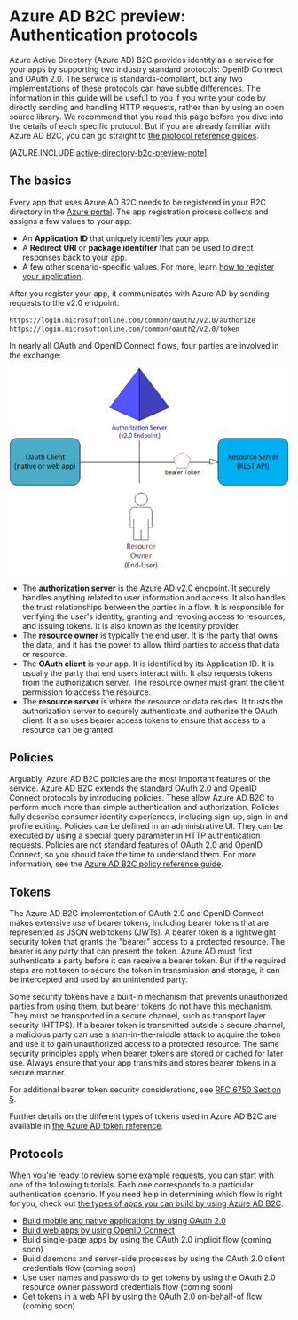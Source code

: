 <properties
	pageTitle="Azure Active Directory B2C preview | Microsoft Azure"
	description="How to build apps directly by using the protocols supported by the Azure Active Directory B2C preview."
	services="active-directory-b2c"
	documentationCenter=""
	authors="dstrockis"
	manager="msmbaldwin"
	editor=""/>

<tags
	ms.service="active-directory-b2c"
	ms.workload="identity"
	ms.tgt_pltfrm="na"
	ms.devlang="na"
	ms.topic="article"
	ms.date="05/16/2016"
	ms.author="dastrock"/>

# Azure AD B2C preview: Authentication protocols

Azure Active Directory (Azure AD) B2C provides identity as a service for your apps by supporting two industry standard protocols: OpenID Connect and OAuth 2.0. The service is standards-compliant, but any two implementations of these protocols can have subtle differences.  The information in this guide will be useful to you if you write your code by directly sending and handling HTTP requests, rather than by using an open source library. We recommend that you read this page before you dive into the details of each specific protocol. But if you are already familiar with Azure AD B2C, you can go straight to [the protocol reference guides](#protocols).

<!-- TODO: Need link to libraries above -->

[AZURE.INCLUDE [active-directory-b2c-preview-note](../../includes/active-directory-b2c-preview-note.md)]

## The basics
Every app that uses Azure AD B2C needs to be registered in your B2C directory in the [Azure portal](https://portal.azure.com). The app registration process collects and assigns a few values to your app:

- An **Application ID** that uniquely identifies your app.
- A **Redirect URI** or **package identifier** that can be used to direct responses back to your app.
- A few other scenario-specific values. For more, learn [how to register your application](active-directory-b2c-app-registration.md).

After you register your app, it communicates with Azure AD by sending requests to the v2.0 endpoint:

```
https://login.microsoftonline.com/common/oauth2/v2.0/authorize
https://login.microsoftonline.com/common/oauth2/v2.0/token
```

In nearly all OAuth and OpenID Connect flows, four parties are involved in the exchange:

![OAuth 2.0 Roles](./media/active-directory-b2c-reference-protocols/protocols_roles.png)

- The **authorization server** is the Azure AD v2.0 endpoint. It securely handles anything related to user information and access. It also handles the trust relationships between the parties in a flow. It is responsible for verifying the user's identity, granting and revoking access to resources, and issuing tokens. It is also known as the identity provider.
- The **resource owner** is typically the end user. It is the party that owns the data, and it has the power to allow third parties to access that data or resource.
- The **OAuth client** is your app. It is identified by its Application ID. It is usually the party that end users interact with. It also requests tokens from the authorization server. The resource owner must grant the client permission to access the resource.
- The **resource server** is where the resource or data resides. It trusts the authorization server to securely authenticate and authorize the OAuth client. It also uses bearer access tokens to ensure that access to a resource can be granted.

## Policies
Arguably, Azure AD B2C policies are the most important features of the service. Azure AD B2C extends the standard OAuth 2.0 and OpenID Connect protocols by introducing policies. These allow Azure AD B2C to perform much more than simple authentication and authorization. Policies fully describe consumer identity experiences, including sign-up, sign-in and profile editing. Policies can be defined in an administrative UI. They can be executed by using a special query parameter in HTTP authentication requests. Policies are not standard features of OAuth 2.0 and OpenID Connect, so you should take the time to understand them. For more information, see the [Azure AD B2C policy reference guide](active-directory-b2c-reference-policies.md).

## Tokens
The Azure AD B2C implementation of OAuth 2.0 and OpenID Connect makes extensive use of bearer tokens, including bearer tokens that are represented as JSON web tokens (JWTs). A bearer token is a lightweight security token that grants the "bearer" access to a protected resource. The bearer is any party that can present the token. Azure AD must first authenticate a party before it can receive a bearer token. But if the required steps are not taken to secure the token in transmission and storage, it can be intercepted and used by an unintended party.

Some security tokens have a built-in mechanism that prevents unauthorized parties from using them, but bearer tokens do not have this mechanism. They must be transported in a secure channel, such as transport layer security (HTTPS). If a bearer token is transmitted outside a secure channel, a malicious party can use a man-in-the-middle attack to acquire the token and use it to gain unauthorized access to a protected resource. The same security principles apply when bearer tokens are stored or cached for later use. Always ensure that your app transmits and stores bearer tokens in a secure manner.

For additional bearer token security considerations, see [RFC 6750 Section 5](http://tools.ietf.org/html/rfc6750).

Further details on the different types of tokens used in Azure AD B2C are available in [the Azure AD token reference](active-directory-b2c-reference-tokens.md).

## Protocols

When you're ready to review some example requests, you can start with one of the following tutorials. Each one corresponds to a particular authentication scenario. If you need help in determining which flow is right for you, check out [the types of apps you can build by using Azure AD B2C](active-directory-b2c-apps.md).

- [Build mobile and native applications by using OAuth 2.0](active-directory-b2c-reference-oauth-code.md)
- [Build web apps by using OpenID Connect](active-directory-b2c-reference-oidc.md)
- Build single-page apps by using the OAuth 2.0 implicit flow (coming soon)
- Build daemons and server-side processes by using the OAuth 2.0 client credentials flow (coming soon)
- Use user names and passwords to get tokens by using the OAuth 2.0 resource owner password credentials flow (coming soon)
- Get tokens in a web API by using the OAuth 2.0 on-behalf-of flow (coming soon)
